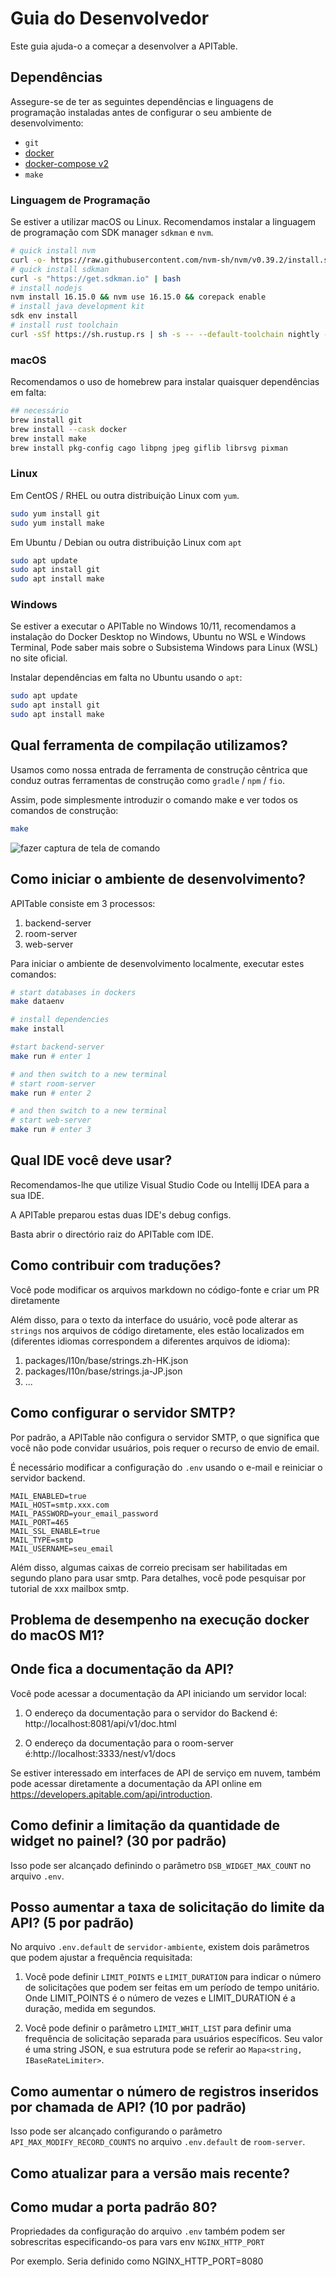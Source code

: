 # Guia do Desenvolvedor

Este guia ajuda-o a começar a desenvolver a APITable.

## Dependências

Assegure-se de ter as seguintes dependências e linguagens de programação instaladas antes de configurar o seu ambiente de desenvolvimento:

- `git`
- [docker](https://docs.docker.com/engine/install/)
- [docker-compose v2](https://docs.docker.com/engine/install/)
- `make`


### Linguagem de Programação

Se estiver a utilizar macOS ou Linux. Recomendamos instalar a linguagem de programação com SDK manager `sdkman` e `nvm`.

```bash
# quick install nvm
curl -o- https://raw.githubusercontent.com/nvm-sh/nvm/v0.39.2/install.sh | bash
# quick install sdkman
curl -s "https://get.sdkman.io" | bash
# install nodejs 
nvm install 16.15.0 && nvm use 16.15.0 && corepack enable
# install java development kit
sdk env install
# install rust toolchain
curl -sSf https://sh.rustup.rs | sh -s -- --default-toolchain nightly --profile minimal -y && source "$HOME/.cargo/env"
```

### macOS

Recomendamos o uso de homebrew para instalar quaisquer dependências em falta:

```bash
## necessário
brew install git
brew install --cask docker
brew install make
brew install pkg-config cago libpng jpeg giflib librsvg pixman
```

### Linux

Em CentOS / RHEL ou outra distribuição Linux com `yum`.

```bash
sudo yum install git
sudo yum install make
```

Em Ubuntu / Debian ou outra distribuição Linux com `apt`

```bash
sudo apt update
sudo apt install git
sudo apt install make
```


### Windows

Se estiver a executar o APITable no Windows 10/11, recomendamos a instalação do Docker Desktop no Windows, Ubuntu no WSL e Windows Terminal, Pode saber mais sobre o Subsistema Windows para Linux (WSL) no site oficial.

Instalar dependências em falta no Ubuntu usando o `apt`:

```bash
sudo apt update
sudo apt install git
sudo apt install make
```


## Qual ferramenta de compilação utilizamos?

Usamos como nossa entrada de ferramenta de construção cêntrica que conduz outras ferramentas de construção como `gradle` / `npm` / `fio`.

Assim, pode simplesmente introduzir o comando make e ver todos os comandos de construção:

```bash
make
```

![fazer captura de tela de comando](../static/make.png)



## Como iniciar o ambiente de desenvolvimento?

APITable consiste em 3 processos:

1. backend-server
2. room-server
3. web-server

Para iniciar o ambiente de desenvolvimento localmente, executar estes comandos:

```bash
# start databases in dockers
make dataenv 

# install dependencies
make install 

#start backend-server
make run # enter 1  

# and then switch to a new terminal
# start room-server
make run # enter 2

# and then switch to a new terminal
# start web-server
make run # enter 3

```




## Qual IDE você deve usar?

Recomendamos-lhe que utilize Visual Studio Code ou Intellij IDEA para a sua IDE.

A APITable preparou estas duas IDE's debug configs.

Basta abrir o directório raiz do APITable com IDE.



## Como contribuir com traduções?

Você pode modificar os arquivos markdown no código-fonte e criar um PR diretamente

Além disso, para o texto da interface do usuário, você pode alterar as `strings` nos arquivos de código diretamente, eles estão localizados em (diferentes idiomas correspondem a diferentes arquivos de idioma):

1. packages/l10n/base/strings.zh-HK.json
2. packages/l10n/base/strings.ja-JP.json
3. ...


## Como configurar o servidor SMTP?

Por padrão, a APITable não configura o servidor SMTP, o que significa que você não pode convidar usuários, pois requer o recurso de envio de email.

É necessário modificar a configuração do `.env` usando o e-mail e reiniciar o servidor backend.

```
MAIL_ENABLED=true
MAIL_HOST=smtp.xxx.com
MAIL_PASSWORD=your_email_password
MAIL_PORT=465
MAIL_SSL_ENABLE=true
MAIL_TYPE=smtp
MAIL_USERNAME=seu_email
```

Além disso, algumas caixas de correio precisam ser habilitadas em segundo plano para usar smtp. Para detalhes, você pode pesquisar por tutorial de xxx mailbox smtp.


## Problema de desempenho na execução docker do macOS M1?

## Onde fica a documentação da API?

Você pode acessar a documentação da API iniciando um servidor local:

1. O endereço da documentação para o servidor do Backend é: http://localhost:8081/api/v1/doc.html

2. O endereço da documentação para o room-server é:http://localhost:3333/nest/v1/docs

Se estiver interessado em interfaces de API de serviço em nuvem, também pode acessar diretamente a documentação da API online em https://developers.apitable.com/api/introduction.

## Como definir a limitação da quantidade de widget no painel? (30 por padrão)

Isso pode ser alcançado definindo o parâmetro `DSB_WIDGET_MAX_COUNT` no arquivo `.env`.

## Posso aumentar a taxa de solicitação do limite da API? (5 por padrão)

No arquivo `.env.default` de `servidor-ambiente`, existem dois parâmetros que podem ajustar a frequência requisitada:

1. Você pode definir `LIMIT_POINTS` e `LIMIT_DURATION` para indicar o número de solicitações que podem ser feitas em um período de tempo unitário. Onde LIMIT_POINTS é o número de vezes e LIMIT_DURATION é a duração, medida em segundos.

2. Você pode definir o parâmetro `LIMIT_WHIT_LIST` para definir uma frequência de solicitação separada para usuários específicos. Seu valor é uma string JSON, e sua estrutura pode se referir ao `Mapa<string, IBaseRateLimiter>`.

## Como aumentar o número de registros inseridos por chamada de API? (10 por padrão)

Isso pode ser alcançado configurando o parâmetro `API_MAX_MODIFY_RECORD_COUNTS` no arquivo `.env.default` de `room-server`.


## Como atualizar para a versão mais recente?


## Como mudar a porta padrão 80?
Propriedades da configuração do arquivo `.env` também podem ser sobrescritas especificando-os para vars env `NGINX_HTTP_PORT`

Por exemplo. Seria definido como NGINX_HTTP_PORT=8080
